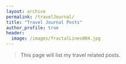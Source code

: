 ```yaml
---
layout: archive
permalink: /travelJournal/
title: "Travel Journal Posts"
author_profile: true
header:
  image: /images/fractalLines004.jpg
---
```


>This page will list my travel related posts.
